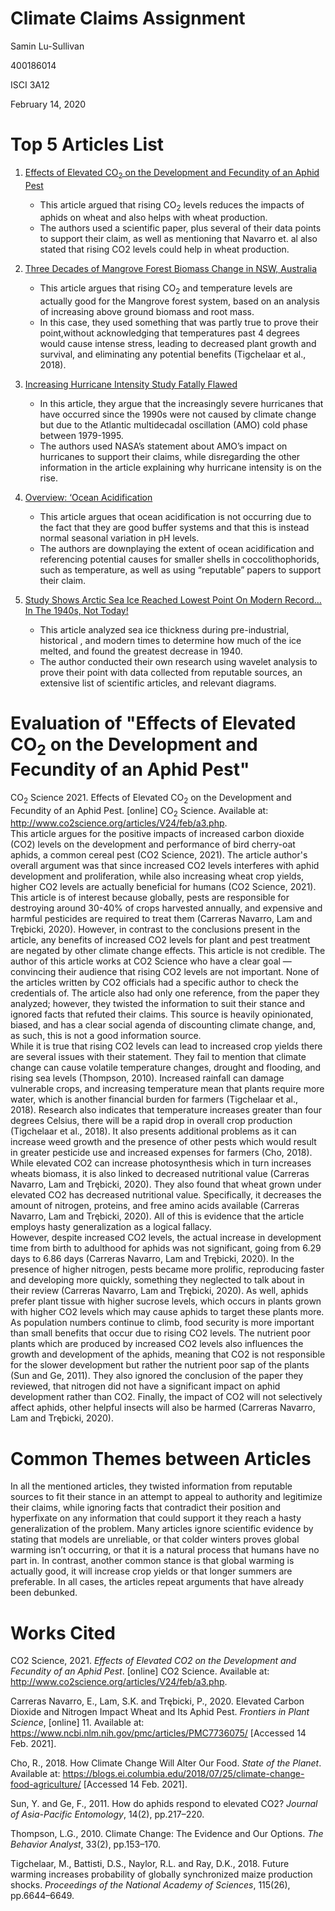 # Climate Claims Assignment 
Samin Lu-Sullivan 

400186014 

ISCI 3A12 

February 14, 2020


# Top 5 Articles List 
1. [Effects of Elevated CO<sub>2</sub> on the Development and Fecundity of an Aphid Pest](http://www.co2science.org/articles/V24/feb/a3.php)
    * This article argued that rising CO<sub>2</sub> levels reduces the impacts of aphids on wheat and also helps with wheat production. 
    * The authors used a scientific paper, plus several of their data points to support their claim, as well as mentioning that Navarro et. al also stated that rising CO2 levels could help in wheat production. 

2. [Three Decades of Mangrove Forest Biomass Change in NSW, Australia](http://www.co2science.org/articles/V23/apr/a10.php)
    * This article argues that rising CO<sub>2</sub> and temperature levels are actually good for the Mangrove forest system, based on an analysis of increasing above ground biomass and root mass. 
    * In this case, they used something that was partly true to prove their point,without acknowledging that temperatures past 4 degrees would cause intense stress, leading to decreased plant growth and survival, and eliminating any potential benefits (Tigchelaar et al., 2018). 

3. [Increasing Hurricane Intensity Study Fatally Flawed](https://wattsupwiththat.com/2021/01/31/increasing-hurricane-intensity-study-fatally-flawed/)
    * In this article, they argue that the increasingly severe hurricanes that have occurred since the 1990s were not caused by climate change but due to the Atlantic multidecadal oscillation (AMO) cold phase between 1979-1995. 
    * The authors used NASA’s statement about AMO’s impact on hurricanes to support their claims, while disregarding the other information in the article explaining why hurricane intensity is on the rise. 

4. [Overview: ‘Ocean Acidification](https://wattsupwiththat.com/2021/01/23/overview-ocean-acidification/)
    * This article argues that ocean acidification is not occurring due to the fact that they are good buffer systems and that this is instead normal seasonal variation in pH levels. 
    * The authors are downplaying the extent of ocean acidification and referencing potential causes for smaller shells in coccolithophorids, such as temperature, as well as using “reputable” papers to support their claim. 

5. [Study Shows Arctic Sea Ice Reached Lowest Point On Modern Record… In The 1940s, Not Today!](https://wattsupwiththat.com/2021/01/24/study-shows-arctic-sea-ice-reached-lowest-point-on-modern-record-in-the-1940s-not-today/) 
    * This article analyzed sea ice thickness during pre-industrial, historical , and modern times to determine how much of the ice melted, and found the greatest decrease in 1940. 
    * The author conducted their own research using wavelet analysis to prove their point with data collected from reputable sources, an extensive list of scientific articles, and relevant diagrams. 

# Evaluation of "Effects of Elevated CO<sub>2</sub> on the Development and Fecundity of an Aphid Pest"
CO<sub>2</sub> Science 2021. Effects of Elevated CO<sub>2</sub> on the Development and Fecundity of an Aphid Pest. [online] CO<sub>2</sub> Science. Available at: <http://www.co2science.org/articles/V24/feb/a3.php>.  
This article argues for the positive impacts of increased carbon dioxide (CO2) levels on the development and performance of bird cherry-oat aphids, a common cereal pest (CO2 Science, 2021). The article author's overall argument was that since increased CO2 levels interferes with aphid development and proliferation, while also increasing wheat crop yields, higher CO2 levels are actually beneficial for humans (CO2 Science, 2021). This article is of interest because globally, pests are responsible for destroying around 30-40% of crops harvested annually, and expensive and harmful pesticides are required to treat them (Carreras Navarro, Lam and Trębicki, 2020). However, in contrast to the conclusions present in the article, any benefits of increased CO2 levels for plant and pest treatment are negated by other climate change effects. 
This article is not credible. The author of this article works at CO2 Science who have a clear goal — convincing their audience that rising CO2 levels are not important. None of the articles written by CO2 officials had a specific author to check the credentials of. The article also had only one reference, from the paper they analyzed; however, they twisted the information to suit their stance and ignored facts that refuted their claims. This source is heavily opinionated, biased, and has a clear social agenda of discounting climate change, and, as such, this is not a good information source.  
While it is true that rising CO2 levels can lead to increased crop yields there are several issues with their statement. They fail to mention that climate change can cause volatile temperature changes, drought and flooding, and rising sea levels (Thompson, 2010). Increased rainfall can damage vulnerable crops, and increasing temperature mean that plants require more water, which is another financial burden for farmers (Tigchelaar et al., 2018). Research also indicates that temperature increases greater than four degrees Celsius, there will be a rapid drop in overall crop production (Tigchelaar et al., 2018). It also presents additional problems as it can increase weed growth and the presence of other pests which would result in greater pesticide use and increased expenses for farmers (Cho, 2018). While elevated CO2 can increase photosynthesis which in turn increases wheats biomass, it is also linked to decreased nutritional value (Carreras Navarro, Lam and Trębicki, 2020). They also found that wheat grown under elevated CO2 has decreased nutritional value. Specifically, it decreases the amount of nitrogen, proteins, and free amino acids available (Carreras Navarro, Lam and Trębicki, 2020).  All of this is evidence that the article employs hasty generalization as a logical fallacy.  
However, despite increased CO2 levels, the actual increase in development time from birth to adulthood for aphids was not significant, going from 6.29 days to 6.86 days (Carreras Navarro, Lam and Trębicki, 2020). In the presence of higher nitrogen, pests became more prolific, reproducing faster and developing more quickly, something they neglected to talk about in their review (Carreras Navarro, Lam and Trębicki, 2020). As well, aphids prefer plant tissue with higher sucrose levels, which occurs in plants grown with higher CO2 levels which may cause aphids to target these plants more. As population numbers continue to climb, food security is more important than small benefits that occur due to rising CO2 levels. The nutrient poor plants which are produced by increased CO2 levels also influences the growth and development of the aphids, meaning that CO2 is not responsible for the slower development but rather the nutrient poor sap of the plants (Sun and Ge, 2011). They also ignored the conclusion of the paper they reviewed, that nitrogen did not have a significant impact on aphid development rather than CO2. Finally, the impact of CO2 will not selectively affect aphids, other helpful insects will also be harmed (Carreras Navarro, Lam and Trębicki, 2020). 

 

# Common Themes between Articles 
In all the mentioned articles, they twisted information from reputable sources to fit their stance in an attempt to appeal to authority and legitimize their claims, while ignoring facts that contradict their position and hyperfixate on any information that could support it they reach a hasty generalization of the problem. Many articles ignore scientific evidence by stating that models are unreliable, or that colder winters proves global warming isn’t occurring, or that it is a natural process that humans have no part in. In contrast, another common stance is that global warming is actually good, it will increase crop yields or that longer summers are preferable. In all cases, the articles repeat arguments that have already been debunked.

# Works Cited 

CO2 Science, 2021. *Effects of Elevated CO2 on the Development and Fecundity of an Aphid Pest*. [online] CO2 Science. Available at: <http://www.co2science.org/articles/V24/feb/a3.php>.

Carreras Navarro, E., Lam, S.K. and Trębicki, P., 2020. Elevated Carbon Dioxide and Nitrogen Impact Wheat and Its Aphid Pest. *Frontiers in Plant Science*, [online] 11. Available at: <https://www.ncbi.nlm.nih.gov/pmc/articles/PMC7736075/> [Accessed 14 Feb. 2021].

Cho, R., 2018. How Climate Change Will Alter Our Food. *State of the Planet*. Available at: <https://blogs.ei.columbia.edu/2018/07/25/climate-change-food-agriculture/> [Accessed 14 Feb. 2021].

Sun, Y. and Ge, F., 2011. How do aphids respond to elevated CO2? *Journal of Asia-Pacific Entomology*, 14(2), pp.217–220.

Thompson, L.G., 2010. Climate Change: The Evidence and Our Options. *The Behavior Analyst*, 33(2), pp.153–170.

Tigchelaar, M., Battisti, D.S., Naylor, R.L. and Ray, D.K., 2018. Future warming increases probability of globally synchronized maize production shocks. *Proceedings of the National Academy of Sciences*, 115(26), pp.6644–6649.
